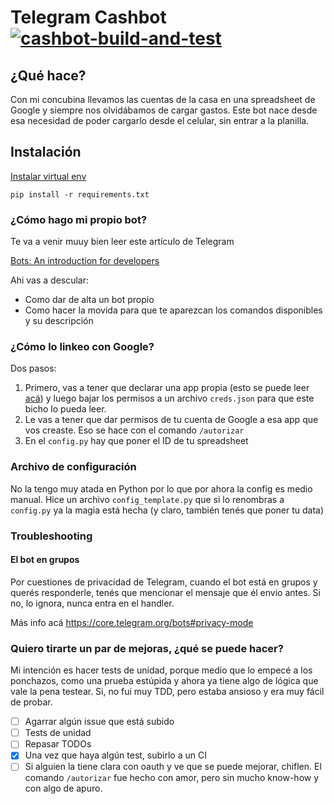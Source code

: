 # Telegram Cashbot [![cashbot-build-and-test](https://github.com/jplagostena/cashbot/actions/workflows/build-and-test.yml/badge.svg)](https://github.com/jplagostena/cashbot/actions/workflows/build-and-test.yml)

## ¿Qué hace?

Con mi concubina llevamos las cuentas de la casa en una spreadsheet de Google y siempre nos olvidábamos de cargar gastos. Este bot nace desde esa necesidad de poder cargarlo desde el celular, sin entrar a la planilla.

## Instalación

[Instalar virtual env](https://packaging.python.org/guides/installing-using-pip-and-virtualenv/)

`pip install -r requirements.txt`

### ¿Cómo hago mi propio bot?

Te va a venir muuy bien leer este artículo de Telegram

[Bots: An introduction for developers](https://core.telegram.org/bots)

Ahi vas a descular:

- Como dar de alta un bot propio
- Como hacer la movida para que te aparezcan los comandos disponibles y su descripción

### ¿Cómo lo linkeo con Google?

Dos pasos:

1) Primero, vas a tener que declarar una app propia (esto se puede leer [acá](https://developers.google.com/identity/protocols/OAuth2)) y luego bajar los permisos a un archivo `creds.json` para que este bicho lo pueda leer.
2) Le vas a tener que dar permisos de tu cuenta de Google a esa app que vos creaste. Eso se hace con el comando `/autorizar`
3) En el `config.py` hay que poner el ID de tu spreadsheet

### Archivo de configuración

No la tengo muy atada en Python por lo que por ahora la config es medio manual. Hice un archivo `config_template.py` que si lo renombras a `config.py` ya la magia está hecha (y claro, también tenés que poner tu data)

### Troubleshooting

#### El bot en grupos

Por cuestiones de privacidad de Telegram, cuando el bot está en grupos y querés responderle, tenés que mencionar el mensaje que él envio antes. Si no, lo ignora, nunca entra en el handler.

Más info acá https://core.telegram.org/bots#privacy-mode

### Quiero tirarte un par de mejoras, ¿qué se puede hacer?

Mi intención es hacer tests de unidad, porque medio que lo empecé a los ponchazos, como una prueba estúpida y ahora ya tiene algo de lógica que vale la pena testear. Si, no fui muy TDD, pero estaba ansioso y era muy fácil de probar.

- [ ] Agarrar algún issue que está subido
- [ ] Tests de unidad
- [ ] Repasar TODOs
- [X] Una vez que haya algún test, subirlo a un CI  
- [ ] Si alguien la tiene clara con oauth y ve que se puede mejorar, chiflen. El comando `/autorizar` fue hecho con amor, pero sin mucho know-how y con algo de apuro.  

